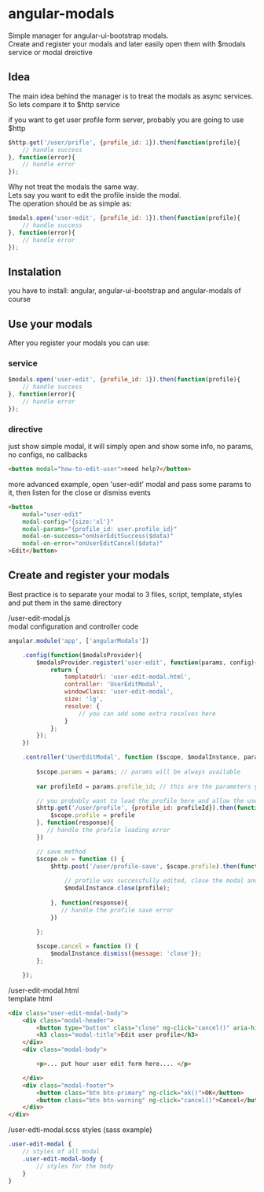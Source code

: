 # angular-modals
Simple manager for angular-ui-bootstrap modals.  
Create and register your modals and later easily open them with $modals service or modal dreictive

## Idea
The main idea behind the manager is to treat the modals as async services.  
So lets compare it to $http service

if you want to get user profile form server, probably you are going to use $http
```javascript
$http.get('/user/prifle', {profile_id: 1}).then(function(profile){
    // handle success
}, function(error){
    // handle error
});
```
Why not treat the modals the same way.  
Lets say you want to edit the profile inside the modal.  
The operation should be as simple as:
```javascript
$modals.open('user-edit', {profile_id: 1}).then(function(profile){
    // handle success
}, function(error){
    // handle error
});
```
## Instalation

you have to install: angular, angular-ui-bootstrap and angular-modals of course

## Use your modals
After you register your modals you can use: 
### service
```javascript
$modals.open('user-edit', {profile_id: 1}).then(function(profile){
    // handle success
}, function(error){
    // handle error
});
```
### directive
just show simple modal, it will simply open and show some info, no params, no configs, no callbacks 
```html
<button modal="how-to-edit-user">need help?</button>
```
more advanced example, open 'user-edit' modal and pass some params to it, then listen for the close or dismiss events
```html
<button
    modal="user-edit"
    modal-config="{size:'xl'}"
    modal-params="{profile_id: user.profile_id}"
    modal-on-success="onUserEditSuccess($data)"
    modal-on-error="onUserEditCancel($data)"
>Edit</button>
```

## Create and register your modals

Best practice is to separate your modal to 3 files, script, template, styles and put them in the same directory

/user-edit-modal.js  
modal configuration and controller code
```javascript
angular.module('app', ['angularModals'])

    .config(function($modalsProvider){
        $modalsProvider.register('user-edit', function(params, config){
            return {
                templateUrl: 'user-edit-modal.html',
                controller: 'UserEditModal',
                windowClass: 'user-edit-modal',
                size: 'lg',
                resolve: {
                    // you can add some extra resolves here
                }
            };
        });
    })

    .controller('UserEditModal', function ($scope, $modalInstance, params, $http) {
    
        $scope.params = params; // params will be always available 
        
        var profileId = params.profile_id; // this are the parameters you pass when you open the modal

        // you probably want to load the profile here and allow the user to edit it and save
        $http.get('/user/profile', {profile_id: profileId}).then(function(profile){
            $scope.profile = profile
        }, function(response){
           // handle the profile loading error 
        })

        // save method
        $scope.ok = function () {
            $http.post('/user/profile-save', $scope.profile).then(function(profile){
            
                // profile was successfully edited, close the modal and resolve the modal promise with new profile object
                $modalInstance.close(profile);
                
            }, function(response){
               // handle the profile save error 
            })
            
        };

        $scope.cancel = function () {
            $modalInstance.dismiss({message: 'close'});
        };

    });
```
/user-edit-modal.html          
template html
```html
<div class="user-edit-modal-body">
    <div class="modal-header">
        <button type="button" class="close" ng-click="cancel()" aria-hidden="true">&times;    </button>
        <h3 class="modal-title">Edit user profile</h3>
    </div>
    <div class="modal-body">

        <p>... put hour user edit form here.... </p>

    </div>
    <div class="modal-footer">
        <button class="btn btn-primary" ng-click="ok()">OK</button>
        <button class="btn btn-warning" ng-click="cancel()">Cancel</button>
    </div>
</div>
```
/user-edti-modal.scss
styles (sass example)
```sass
.user-edit-modal {
    // styles of all modal
    .user-edit-modal-body {
        // styles for the body
    }
}
```
